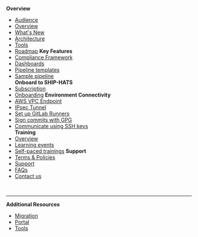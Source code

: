 **Overview**
  - [Audience](audience)
  - [Overview](ship-hats-overview)
  - [What's New](what-s-new)
  - [Architecture](architecture)
  - [Tools](ship-hats-tools)
  - [Roadmap](roadmap)
**Key Features**
  - [Compliance Framework](compliance-framework)
  - [Dashboards](dashboards)
  - [Pipeline templates](pipeline-templates)
  - [Sample pipeline](sample-pipeline)  
**Onboard to SHIP-HATS** 
  - [Subscription](subscription)
  - [Onboarding](onboard-to-ship-hats) 
**Environment Connectivity**
  - [AWS VPC Endpoint](aws-vpc-endpoint)
  - [IPsec Tunnel](ipsec-tunnel)
  - [Set up GitLab Runners](gitlab-runners)
  - [Sign commits with GPG](signing-commits-with-gpg)
  - [Communicate using SSH keys](communicate-using-ssh-keys)  
**Training**
  - [Overview](training)
  - [Learning events](learning-events)
  - [Self-paced trainings](self-paced-trainings)
**Support**
  - [Terms & Policies](terms-and-policies)
  - [Support](support)
  - [FAQs](general-faqs)
  - [Contact us](contact-us) 

&nbsp;

---
**Additional Resources**
  - [Migration](https://docs.developer.tech.gov.sg/docs/ship-hats-migration/)  
  - [Portal](https://docs.developer.tech.gov.sg/docs/ship-hats-portal/#/ship-hats-portal-overview) 
  - [Tools](https://docs.developer.tech.gov.sg/docs/ship-hats-tools/#/tools-overview) 


<!--
  - [TechPass FAQs](techpass-faqs)    
  - [SEED FAQs](seed-faqs)

  - [Tooling Strategy](tooling-strategy)
  - [Roadmap](roadmap)

**Web App Tutorial**
  - [Overview](web-app-tutorial)
  - [Configure CI/CD Pipeline](configure-ci-cd-pipeline)
  - [Additional resources](additional-resources)

**CI/CD Pipeline**
  - [CI/CD pipeline](ci-cd-pipeline)  
  - [Pipeline templates](pipeline-templates)
  - [Sample pipeline](sample-pipeline)
-->  